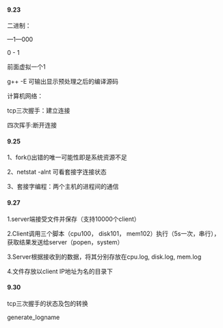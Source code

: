 #### 9.23

二进制：

—1—000

0 - 1

前面虚拟一个1

g++ -E 可输出显示预处理之后的编译源码

计算机网络：

tcp三次握手：建立连接

四次挥手:断开连接



#### 9.25

1、fork()出错的唯一可能性即是系统资源不足

2、netstat -alnt 可看套接字连接状态

3、套接字编程：两个主机的进程间的通信

#### 9.27

1.server端接受文件并保存（支持10000个client）

2.Client调用三个脚本（cpu100， disk101， mem102）执行（5s一次，串行），获取结果发送给server（popen，system）

3.Server根据接收到的数据，将其分别存放在cpu.log, disk.log, mem.log

4.文件存放以client IP地址为名的目录下

#### 9.30

tcp三次握手的状态及包的转换

generate_logname

